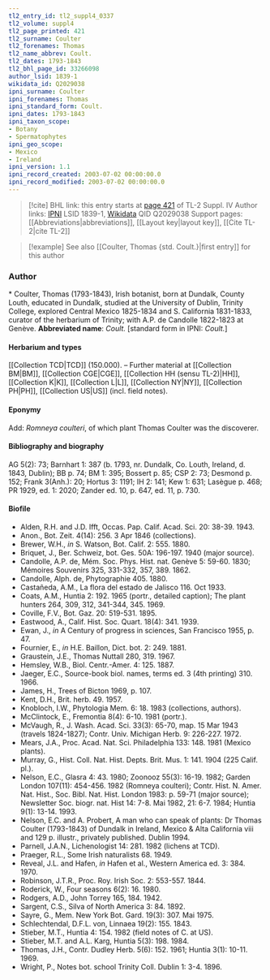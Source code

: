 ```yaml
---
tl2_entry_id: tl2_suppl4_0337
tl2_volume: suppl4
tl2_page_printed: 421
tl2_surname: Coulter
tl2_forenames: Thomas
tl2_name_abbrev: Coult.
tl2_dates: 1793-1843
tl2_bhl_page_id: 33266098
author_lsid: 1839-1
wikidata_id: Q2029038
ipni_surname: Coulter
ipni_forenames: Thomas
ipni_standard_form: Coult.
ipni_dates: 1793-1843
ipni_taxon_scope: 
- Botany
- Spermatophytes
ipni_geo_scope: 
- Mexico
- Ireland
ipni_version: 1.1
ipni_record_created: 2003-07-02 00:00:00.0
ipni_record_modified: 2003-07-02 00:00:00.0
---
```


> [!cite] BHL link: this entry starts at [page 421](https://www.biodiversitylibrary.org/page/33266098) of TL-2 Suppl. IV
> Author links: [IPNI](https://www.ipni.org/a/1839-1) LSID 1839-1, [Wikidata](https://www.wikidata.org/wiki/Q2029038) QID Q2029038
> Support pages: [[Abbreviations|abbreviations]], [[Layout key|layout key]], [[Cite TL-2|cite TL-2]]

> [!example] See also [[Coulter, Thomas {std. Coult.}|first entry]] for this author

### Author

\* Coulter, Thomas (1793-1843), Irish botanist, born at Dundalk, County Louth, educated in Dundalk, studied at the University of Dublin, Trinity College, explored Central Mexico 1825-1834 and S. California 1831-1833, curator of the herbarium of Trinity; with A.P. de Candolle 1822-1823 at Genève. 
**Abbreviated name**: *Coult.* \[standard form in IPNI: *Coult.*\]

#### Herbarium and types

[[Collection TCD|TCD]] (150.000). – Further material at [[Collection BM|BM]], [[Collection CGE|CGE]], [[Collection HH (sensu TL-2)|HH]], [[Collection K|K]], [[Collection L|L]], [[Collection NY|NY]], [[Collection PH|PH]], [[Collection US|US]] (incl. field notes).

#### Eponymy

Add: *Romneya coulteri*, of which plant Thomas Coulter was the discoverer.

#### Bibliography and biography

AG 5(2): 73; Barnhart 1: 387 (b. 1793, nr. Dundalk, Co. Louth, Ireland, d. 1843, Dublin); BB p. 74; BM 1: 395; Bossert p. 85; CSP 2: 73; Desmond p. 152; Frank 3(Anh.): 20; Hortus 3: 1191; IH 2: 141; Kew 1: 631; Lasègue p. 468; PR 1929, ed. 1: 2020; Zander ed. 10, p. 647, ed. 11, p. 730.

#### Biofile

- Alden, R.H. and J.D. Ifft, Occas. Pap. Calif. Acad. Sci. 20: 38-39. 1943.
- Anon., Bot. Zeit. 4(14): 256. 3 Apr 1846 (collections).
- Brewer, W.H., *in* S. Watson, Bot. Calif. 2: 555. 1880.
- Briquet, J., Ber. Schweiz, bot. Ges. 50A: 196-197. 1940 (major source).
- Candolle, A.P. de, Mém. Soc. Phys. Hist. nat. Genève 5: 59-60. 1830; Mémoires Souvenirs 325, 331-332, 357, 389. 1862.
- Candolle, Alph. de, Phytographie 405. 1880.
- Castañeda, A.M., La flora del estado de Jalisco 116. Oct 1933.
- Coats, A.M., Huntia 2: 192. 1965 (portr., detailed caption); The plant hunters 264, 309, 312, 341-344, 345. 1969.
- Coville, F.V., Bot. Gaz. 20: 519-531. 1895.
- Eastwood, A., Calif. Hist. Soc. Quart. 18(4): 341. 1939.
- Ewan, J., *in* A Century of progress in sciences, San Francisco 1955, p. 47.
- Fournier, E., *in* H.E. Baillon, Dict. bot. 2: 249. 1881.
- Graustein, J.E., Thomas Nuttall 280, 319. 1967.
- Hemsley, W.B., Biol. Centr.-Amer. 4: 125. 1887.
- Jaeger, E.C., Source-book biol. names, terms ed. 3 (4th printing) 310. 1966.
- James, H., Trees of Bicton 1969, p. 107.
- Kent, D.H., Brit. herb. 49. 1957.
- Knobloch, I.W., Phytologia Mem. 6: 18. 1983 (collections, authors).
- McClintock, E., Fremontia 8(4): 6-10. 1981 (portr.).
- McVaugh, R., J. Wash. Acad. Sci. 33(3): 65-70, map. 15 Mar 1943 (travels 1824-1827); Contr. Univ. Michigan Herb. 9: 226-227. 1972.
- Mears, J.A., Proc. Acad. Nat. Sci. Philadelphia 133: 148. 1981 (Mexico plants).
- Murray, G., Hist. Coll. Nat. Hist. Depts. Brit. Mus. 1: 141. 1904 (225 Calif. pl.).
- Nelson, E.C., Glasra 4: 43. 1980; Zoonooz 55(3): 16-19. 1982; Garden London 107(11): 454-456. 1982 (Romneya coulteri); Contr. Hist. N. Amer. Nat. Hist., Soc. Bibl. Nat. Hist. London 1983: p. 59-71 (major source); Newsletter Soc. biogr. nat. Hist 14: 7-8. Mai 1982, 21: 6-7. 1984; Huntia 9(1): 13-14. 1993.
- Nelson, E.C. and A. Probert, A man who can speak of plants: Dr Thomas Coulter (1793-1843) of Dundalk in Ireland, Mexico & Alta California viii and 129 p. illustr., privately published. Dublin 1994.
- Parnell, J.A.N., Lichenologist 14: 281. 1982 (lichens at TCD).
- Praeger, R.L., Some Irish naturalists 68. 1949.
- Reveal, J.L. and Hafen, *in* Hafen et al., Western America ed. 3: 384. 1970.
- Robinson, J.T.R., Proc. Roy. Irish Soc. 2: 553-557. 1844.
- Roderick, W., Four seasons 6(2): 16. 1980.
- Rodgers, A.D., John Torrey 165, 184. 1942.
- Sargent, C.S., Silva of North America 3: 84. 1892.
- Sayre, G., Mem. New York Bot. Gard. 19(3): 307. Mai 1975.
- Schlechtendal, D.F.L. von, Linnaea 19(2): 155. 1843.
- Stieber, M.T., Huntia 4: 154. 1982 (field notes of C. at US).
- Stieber, M.T. and A.L. Karg, Huntia 5(3): 198. 1984.
- Thomas, J.H., Contr. Dudley Herb. 5(6): 152. 1961; Huntia 3(1): 10-11. 1969.
- Wright, P., Notes bot. school Trinity Coll. Dublin 1: 3-4. 1896.

